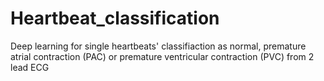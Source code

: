 # Heartbeat_classification
Deep learning for single heartbeats' classifiaction as normal, premature atrial contraction (PAC) or premature ventricular contraction (PVC) from 2 lead ECG
